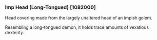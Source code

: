 ### Imp Head (Long-Tongued) [1082000]

Head covering made from the largely unaltered head of an impish golem.

Resembling a long-tongued demon, it holds trace amounts of vexatious dexterity.